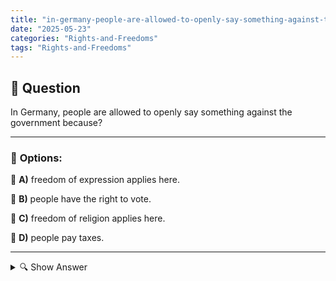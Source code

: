 ```yaml
---
title: "in-germany-people-are-allowed-to-openly-say-something-against-the-government-because"
date: "2025-05-23"
categories: "Rights-and-Freedoms"
tags: "Rights-and-Freedoms"
---
```


## 📌 **Question**

In Germany, people are allowed to openly say something against the government because?



---

### 📝 **Options:**

🔘 **A)** freedom of expression applies here.

🔘 **B)** people have the right to vote.

🔘 **C)** freedom of religion applies here.

🔘 **D)** people pay taxes.

---

<details>
  <summary>🔍 Show Answer</summary>

  <p>
💡  <b>Correct Answer:</b>  a
  </p>
  <p>
    📖<b>Explanation:</b>
    
  </p>
</details>
